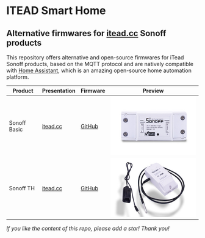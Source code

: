 # ITEAD Smart Home
## Alternative firmwares for [itead.cc](http://sonoff.itead.cc/) Sonoff products
This repository offers alternative and open-source firmwares for iTead Sonoff products, based on the MQTT protocol and are natively compatible with [Home Assistant](https://home-assistant.io), which is an amazing open-source home automation platform.

| Product       | Presentation                                                          | Firmware                | Preview                      |
|---------------|-----------------------------------------------------------------------|-------------------------|-------------------------------
| Sonoff Basic  | [itead.cc](http://sonoff.itead.cc/en/products/sonoff/sonoff-basic)    | [GitHub](Sonoff_Basic/) | ![Basic](images/basic.jpg)  |
| Sonoff TH     | [itead.cc](http://sonoff.itead.cc/en/products/sonoff/sonoff-th)       | [GitHub](Sonoff_TH/)    | ![Basic](images/th.jpg)     |

*If you like the content of this repo, please add a star! Thank you!*
